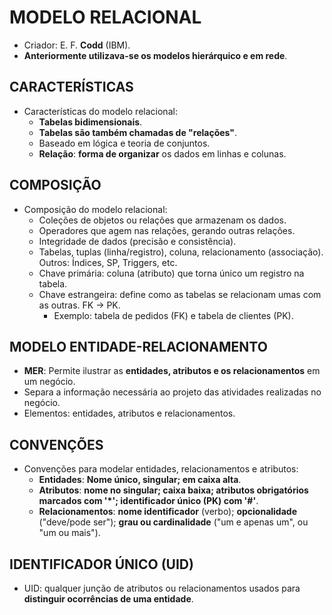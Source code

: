 # MODELO RELACIONAL
*   Criador: E. F. **Codd** (IBM).
*   **Anteriormente utilizava-se os modelos hierárquico e em rede**.

## CARACTERÍSTICAS
*   Características do modelo relacional:
    *   **Tabelas bidimensionais**.
    *   **Tabelas são também chamadas de "relações"**.
    *   Baseado em lógica e teoria de conjuntos.
    *   **Relação**: **forma de organizar** os dados em linhas e colunas.

## COMPOSIÇÃO
*   Composição do modelo relacional:
    *   Coleções de objetos ou relações que armazenam os dados.
    *   Operadores que agem nas relações, gerando outras relações.
    *   Integridade de dados (precisão e consistência).
    *   Tabelas, tuplas (linha/registro), coluna, relacionamento (associação). Outros: Índices, SP, Triggers, etc.
    *   Chave primária: coluna (atributo) que torna único um registro na tabela.
    *   Chave estrangeira: define como as tabelas se relacionam umas com as outras. FK &rightarrow; PK.
        *   Exemplo: tabela de pedidos (FK) e tabela de clientes (PK).

## MODELO ENTIDADE-RELACIONAMENTO
*   **MER**: Permite ilustrar as **entidades, atributos e os relacionamentos** em um negócio.
*   Separa a informação necessária ao projeto das atividades realizadas no negócio.
*   Elementos: entidades, atributos e relacionamentos.

## CONVENÇÕES
*   Convenções para modelar entidades, relacionamentos e atributos:
    *   **Entidades**: **Nome único, singular; em caixa alta**.
    *   **Atributos**: **nome no singular; caixa baixa; atributos obrigatórios marcados com '*'; identificador único (PK) com '#'**.
    *   **Relacionamentos**: **nome identificador** (verbo); **opcionalidade** ("deve/pode ser"); **grau ou cardinalidade** ("um e apenas um", ou "um ou mais").

## IDENTIFICADOR ÚNICO (UID)
*   UID: qualquer junção de atributos ou relacionamentos usados para **distinguir ocorrências de uma entidade**.
